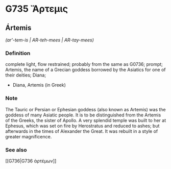 # G735 Ἄρτεμις

## Ártemis

_(ar'-tem-is | AR-teh-mees | AR-tay-mees)_

### Definition

complete light, flow restrained; probably from the same as G0736; prompt; Artemis, the name of a Grecian goddess borrowed by the Asiatics for one of their deities; Diana; 

- Diana, Artemis (in Greek)

### Note

The Tauric or Persian or Ephesian goddess (also known as Artemis) was the goddess of many Asiatic people. It is to be distinguished from the Artemis of the Greeks, the sister of Apollo. A very splendid temple was built to her at Ephesus, which was set on fire by Herostratus and reduced to ashes; but afterwards in the times of Alexander the Great. It was rebuilt in a style of greater magnificence.

### See also

[[G736|G736 ἀρτέμων]]
